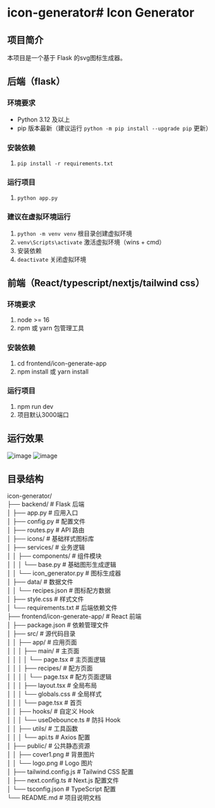 # icon-generator# Icon Generator

## 项目简介
本项目是一个基于 Flask 的svg图标生成器。

## 后端（flask）
### 环境要求
- Python 3.12 及以上
- pip 版本最新（建议运行 `python -m pip install --upgrade pip` 更新）

### 安装依赖
1. `pip install -r requirements.txt`

### 运行项目
1. `python app.py`


### 建议在虚拟环境运行
1. `python -m venv venv` 根目录创建虚拟环境
2. `venv\Scripts\activate` 激活虚拟环境（wins + cmd）
3. 安装依赖
4. `deactivate` 关闭虚拟环境

## 前端（React/typescript/nextjs/tailwind css）
### 环境要求 
1. node >= 16
2. npm 或 yarn 包管理工具

### 安装依赖
1. cd frontend/icon-generate-app
2. npm install 或 yarn install

### 运行项目
1. npm run dev
2. 项目默认3000端口

## 运行效果
![image](https://pic1.imgdb.cn/item/67fb9fe288c538a9b5cdd8d0.jpg)
![image](https://pic1.imgdb.cn/item/67fba02e88c538a9b5cdda00.jpg)


## 目录结构
icon-generator/ <br/>
├── backend/ # Flask 后端 <br/>
│   ├── app.py # 应用入口 <br/>
│   ├── config.py # 配置文件 <br/>
│   ├── routes.py # API 路由 <br/>
│   ├── icons/ # 基础样式图标库 <br/>
│   ├── services/ # 业务逻辑 <br/>
│   │   ├── components/ # 组件模块 <br/>
│   │   │   └── base.py # 基础图形生成逻辑 <br/>
│   │   └── icon_generator.py # 图标生成器 <br/>
│   ├── data/ # 数据文件 <br/>
│   │   └── recipes.json # 图标配方数据 <br/>
│   ├── style.css # 样式文件 <br/>
│   └── requirements.txt # 后端依赖文件 <br/>
├── frontend/icon-generate-app/ # React 前端 <br/>
│   ├── package.json # 依赖管理文件 <br/>
│   ├── src/ # 源代码目录 <br/>
│   │   ├── app/ # 应用页面 <br/>
│   │   │   ├── main/ # 主页面 <br/>
│   │   │   │   └── page.tsx # 主页面逻辑 <br/>
│   │   │   ├── recipes/ # 配方页面 <br/>
│   │   │   │   └── page.tsx # 配方页面逻辑 <br/>
│   │   │   ├── layout.tsx # 全局布局 <br/>
│   │   │   └── globals.css # 全局样式 <br/>
│   │   │   └── page.tsx # 首页 <br/>
│   │   ├── hooks/ # 自定义 Hook <br/>
│   │   │   └── useDebounce.ts # 防抖 Hook <br/>
│   │   ├── utils/ # 工具函数 <br/>
│   │   │   └── api.ts # Axios 配置 <br/>
│   ├── public/ # 公共静态资源 <br/>
│   │   ├── cover1.png # 背景图片 <br/>
│   │   └── logo.png # Logo 图片 <br/>
│   ├── tailwind.config.js # Tailwind CSS 配置 <br/>
│   ├── next.config.ts # Next.js 配置文件 <br/>
│   └── tsconfig.json # TypeScript 配置 <br/>
└── README.md # 项目说明文档 <br/>